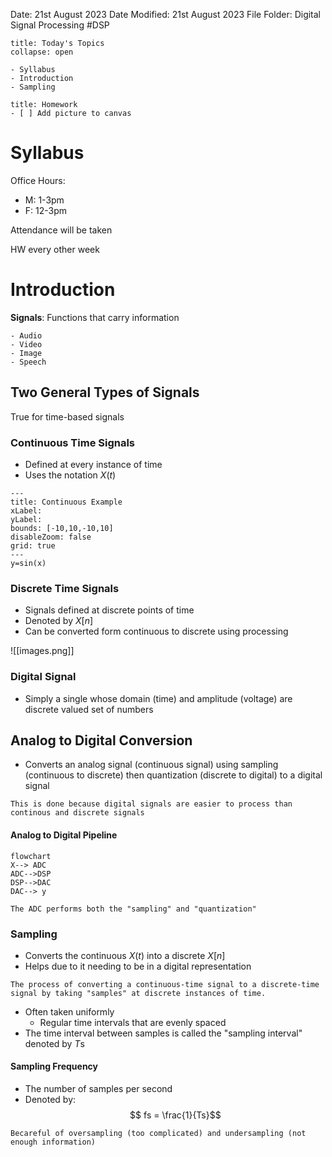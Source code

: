 Date: 21st August 2023
Date Modified: 21st August 2023
File Folder: Digital Signal Processing
#DSP

```ad-abstract
title: Today's Topics
collapse: open

- Syllabus
- Introduction
- Sampling

```

```ad-note
title: Homework
- [ ] Add picture to canvas
```

# Syllabus

Office Hours:
- M: 1-3pm
- F: 12-3pm

Attendance will be taken

HW every other week

# Introduction

**Signals**: Functions that carry information

```ad-example
- Audio
- Video
- Image
- Speech
```

## Two General Types of Signals

True for time-based signals
### Continuous Time Signals
- Defined at every instance of time
- Uses the notation $X(t)$


```functionplot
---
title: Continuous Example
xLabel: 
yLabel: 
bounds: [-10,10,-10,10]
disableZoom: false
grid: true
---
y=sin(x)
```

### Discrete Time Signals
- Signals defined at discrete points of time
- Denoted by $X[n]$
- Can be converted form continuous to discrete using processing

![[images.png]]
### Digital Signal
- Simply a single whose domain (time) and amplitude (voltage) are discrete valued set of numbers
## Analog to Digital Conversion

- Converts an analog signal (continuous signal) using sampling (continuous to discrete) then quantization (discrete to digital) to a digital signal

```ad-important
This is done because digital signals are easier to process than continous and discrete signals
```

#### Analog to Digital Pipeline

```mermaid
flowchart
X--> ADC
ADC-->DSP  
DSP-->DAC  
DAC--> y
```

```ad-note
The ADC performs both the "sampling" and "quantization"
```

### Sampling

- Converts the continuous $X(t)$ into a discrete $X[n]$ 
- Helps due to it needing to be in a digital representation

```ad-summary
The process of converting a continuous-time signal to a discrete-time signal by taking "samples" at discrete instances of time.
```

- Often taken uniformly
	- Regular time intervals that are evenly spaced
- The time interval between samples is called the "sampling interval" denoted by $T$s

#### Sampling Frequency

- The number of samples per second
- Denoted by:
$$ fs = \frac{1}{Ts}$$
```ad-warning
Becareful of oversampling (too complicated) and undersampling (not enough information)
```



